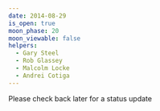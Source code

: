 ```yaml
---
date: 2014-08-29
is_open: true
moon_phase: 20
moon_viewable: false
helpers:
  - Gary Steel
  - Rob Glassey
  - Malcolm Locke
  - Andrei Cotiga
---
```

Please check back later for a status update
